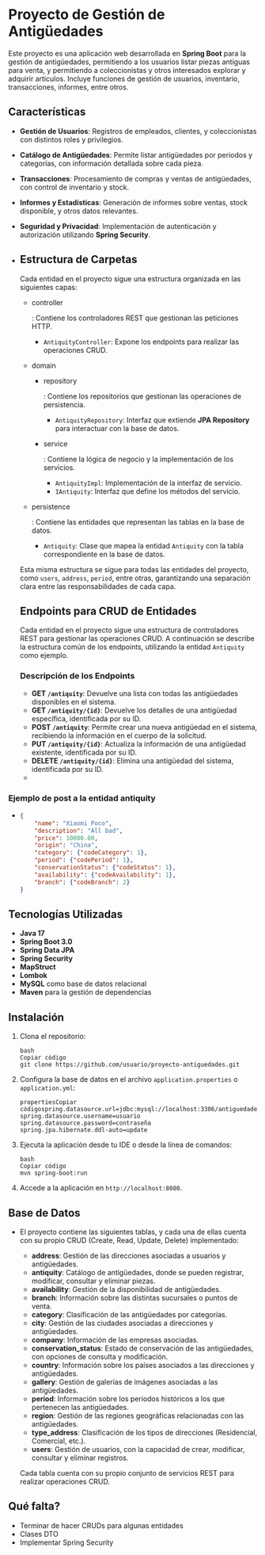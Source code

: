 
# Proyecto de Gestión de Antigüedades

Este proyecto es una aplicación web desarrollada en **Spring Boot** para la gestión de antigüedades, permitiendo a los usuarios listar piezas antiguas para venta, y permitiendo a coleccionistas y otros interesados explorar y adquirir artículos. Incluye funciones de gestión de usuarios, inventario, transacciones, informes, entre otros.

## Características

- **Gestión de Usuarios**: Registros de empleados, clientes, y coleccionistas con distintos roles y privilegios.
- **Catálogo de Antigüedades**: Permite listar antigüedades por periodos y categorías, con información detallada sobre cada pieza.
- **Transacciones**: Procesamiento de compras y ventas de antigüedades, con control de inventario y stock.
- **Informes y Estadísticas**: Generación de informes sobre ventas, stock disponible, y otros datos relevantes.
- **Seguridad y Privacidad**: Implementación de autenticación y autorización utilizando **Spring Security**.

- ## Estructura de Carpetas

  Cada entidad en el proyecto sigue una estructura organizada en las siguientes capas:

  - controller

    : Contiene los controladores REST que gestionan las peticiones HTTP.

    - `AntiquityController`: Expone los endpoints para realizar las operaciones CRUD.

  - domain

    - repository

      : Contiene los repositorios que gestionan las operaciones de persistencia.

      - `AntiquityRepository`: Interfaz que extiende **JPA Repository** para interactuar con la base de datos.

    - service

      : Contiene la lógica de negocio y la implementación de los servicios.

      - `AntiquityImpl`: Implementación de la interfaz de servicio.
      - `IAntiquity`: Interfaz que define los métodos del servicio.

  - persistence

    : Contiene las entidades que representan las tablas en la base de datos.

    - `Antiquity`: Clase que mapea la entidad `Antiquity` con la tabla correspondiente en la base de datos.

  Esta misma estructura se sigue para todas las entidades del proyecto, como `users`, `address`, `period`, entre otras, garantizando una separación clara entre las responsabilidades de cada capa.

  ## Endpoints para CRUD de Entidades

  Cada entidad en el proyecto sigue una estructura de controladores REST para gestionar las operaciones CRUD. A continuación se describe la estructura común de los endpoints, utilizando la entidad `Antiquity` como ejemplo.

  ### Descripción de los Endpoints

  - **GET `/antiquity`**: Devuelve una lista con todas las antigüedades disponibles en el sistema.
  - **GET `/antiquity/{id}`**: Devuelve los detalles de una antigüedad específica, identificada por su ID.
  - **POST `/antiquity`**: Permite crear una nueva antigüedad en el sistema, recibiendo la información en el cuerpo de la solicitud.
  - **PUT `/antiquity/{id}`**: Actualiza la información de una antigüedad existente, identificada por su ID.
  - **DELETE `/antiquity/{id}`**: Elimina una antigüedad del sistema, identificada por su ID.
  - 

### Ejemplo de post a la entidad antiquity

- ```json
  {
      "name": "Xiaomi Poco",
      "description": "All bad",
      "price": 10000.00,
      "origin": "China", 
      "category": {"codeCategory": 1},
      "period": {"codePeriod": 1},
      "conservationStatus": {"codeStatus": 1},
      "availability": {"codeAvailability": 1},
      "branch": {"codeBranch": 2}
  }
  ```

  

## Tecnologías Utilizadas

- **Java 17**
- **Spring Boot 3.0**
- **Spring Data JPA**
- **Spring Security**
- **MapStruct**
- **Lombok**
- **MySQL** como base de datos relacional
- **Maven** para la gestión de dependencias

## Instalación

1. Clona el repositorio:

   ```
   bash
   Copiar código
   git clone https://github.com/usuario/proyecto-antiguedades.git
   ```
   
2. Configura la base de datos en el archivo `application.properties` o `application.yml`:

   ```
   propertiesCopiar códigospring.datasource.url=jdbc:mysql://localhost:3306/antiguedades
   spring.datasource.username=usuario
   spring.datasource.password=contraseña
   spring.jpa.hibernate.ddl-auto=update
   ```

3. Ejecuta la aplicación desde tu IDE o desde la línea de comandos:

   ```
   bash
   Copiar código
   mvn spring-boot:run
   ```
   
4. Accede a la aplicación en `http://localhost:8080`.

## Base de Datos

- El proyecto contiene las siguientes tablas, y cada una de ellas cuenta con su propio CRUD (Create, Read, Update, Delete) implementado:

  - **address**: Gestión de las direcciones asociadas a usuarios y antigüedades.
  - **antiquity**: Catálogo de antigüedades, donde se pueden registrar, modificar, consultar y eliminar piezas.
  - **availability**: Gestión de la disponibilidad de antigüedades.
  - **branch**: Información sobre las distintas sucursales o puntos de venta.
  - **category**: Clasificación de las antigüedades por categorías.
  - **city**: Gestión de las ciudades asociadas a direcciones y antigüedades.
  - **company**: Información de las empresas asociadas.
  - **conservation_status**: Estado de conservación de las antigüedades, con opciones de consulta y modificación.
  - **country**: Información sobre los países asociados a las direcciones y antigüedades.
  - **gallery**: Gestión de galerías de imágenes asociadas a las antigüedades.
  - **period**: Información sobre los periodos históricos a los que pertenecen las antigüedades.
  - **region**: Gestión de las regiones geográficas relacionadas con las antigüedades.
  - **type_address**: Clasificación de los tipos de direcciones (Residencial, Comercial, etc.).
  - **users**: Gestión de usuarios, con la capacidad de crear, modificar, consultar y eliminar registros.

  Cada tabla cuenta con su propio conjunto de servicios REST para realizar operaciones CRUD.

## Qué falta? 

- Terminar de hacer CRUDs para algunas entidades
- Clases DTO
- Implementar Spring Security